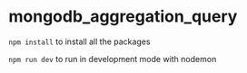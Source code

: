 # mongodb_aggregation_query

`npm install` to install all the packages

`npm run dev` to run in development mode with nodemon
